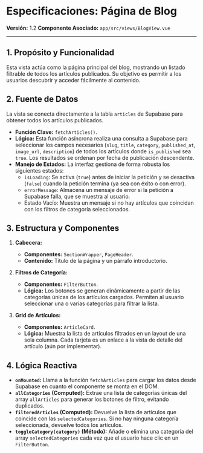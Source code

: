 # Especificaciones: Página de Blog

**Versión:** 1.2
**Componente Asociado:** `app/src/views/BlogView.vue`

---

## 1. Propósito y Funcionalidad

Esta vista actúa como la página principal del blog, mostrando un listado filtrable de todos los artículos publicados. Su objetivo es permitir a los usuarios descubrir y acceder fácilmente al contenido.

## 2. Fuente de Datos

La vista se conecta directamente a la tabla `articles` de Supabase para obtener todos los artículos publicados.

- **Función Clave:** `fetchArticles()`.
- **Lógica:** Esta función asíncrona realiza una consulta a Supabase para seleccionar los campos necesarios (`slug`, `title`, `category`, `published_at`, `image_url`, `description`) de todos los artículos donde `is_published` sea `true`. Los resultados se ordenan por fecha de publicación descendente.
- **Manejo de Estados:** La interfaz gestiona de forma robusta los siguientes estados:
    - `isLoading`: Se activa (`true`) antes de iniciar la petición y se desactiva (`false`) cuando la petición termina (ya sea con éxito o con error).
    - `errorMessage`: Almacena un mensaje de error si la petición a Supabase falla, que se muestra al usuario.
    - Estado Vacío: Muestra un mensaje si no hay artículos que coincidan con los filtros de categoría seleccionados.

## 3. Estructura y Componentes

1.  **Cabecera:**
    - **Componentes:** `SectionWrapper`, `PageHeader`.
    - **Contenido:** Título de la página y un párrafo introductorio.

2.  **Filtros de Categoría:**
    - **Componentes:** `FilterButton`.
    - **Lógica:** Los botones se generan dinámicamente a partir de las categorías únicas de los artículos cargados. Permiten al usuario seleccionar una o varias categorías para filtrar la lista.

3.  **Grid de Artículos:**
    - **Componentes:** `ArticleCard`.
    - **Lógica:** Muestra la lista de artículos filtrados en un layout de una sola columna. Cada tarjeta es un enlace a la vista de detalle del artículo (aún por implementar).

## 4. Lógica Reactiva

- **`onMounted`:** Llama a la función `fetchArticles` para cargar los datos desde Supabase en cuanto el componente se monta en el DOM.
- **`allCategories` (Computed):** Extrae una lista de categorías únicas del array `allArticles` para generar los botones de filtro, evitando duplicados.
- **`filteredArticles` (Computed):** Devuelve la lista de artículos que coincide con las `selectedCategories`. Si no hay ninguna categoría seleccionada, devuelve todos los artículos.
- **`toggleCategory(category)` (Método):** Añade o elimina una categoría del array `selectedCategories` cada vez que el usuario hace clic en un `FilterButton`.
